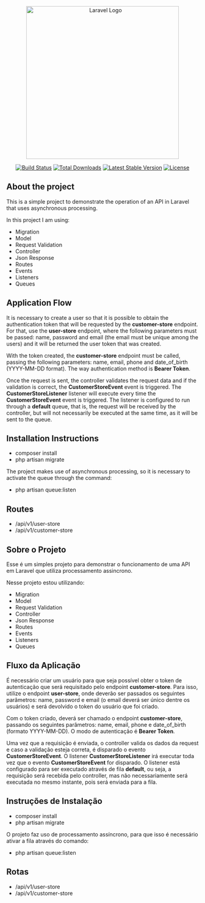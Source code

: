 <p align="center"><a href="https://laravel.com" target="_blank"><img src="https://raw.githubusercontent.com/laravel/art/master/logo-lockup/5%20SVG/2%20CMYK/1%20Full%20Color/laravel-logolockup-cmyk-red.svg" width="400" alt="Laravel Logo"></a></p>

<p align="center">
<a href="https://github.com/laravel/framework/actions"><img src="https://github.com/laravel/framework/workflows/tests/badge.svg" alt="Build Status"></a>
<a href="https://packagist.org/packages/laravel/framework"><img src="https://img.shields.io/packagist/dt/laravel/framework" alt="Total Downloads"></a>
<a href="https://packagist.org/packages/laravel/framework"><img src="https://img.shields.io/packagist/v/laravel/framework" alt="Latest Stable Version"></a>
<a href="https://packagist.org/packages/laravel/framework"><img src="https://img.shields.io/packagist/l/laravel/framework" alt="License"></a>
</p>

## About the project

This is a simple project to demonstrate the operation of an API in Laravel that uses asynchronous processing.

In this project I am using:

- Migration
- Model
- Request Validation
- Controller
- Json Response
- Routes
- Events
- Listeners
- Queues

## Application Flow

It is necessary to create a user so that it is possible to obtain the authentication token that will be requested by the **customer-store** endpoint. For that,
use the **user-store** endpoint, where the following parameters must be passed: name, password and email (the email must be unique among the users) and it will be
returned the user token that was created.

With the token created, the **customer-store** endpoint must be called, passing the following parameters: name, email, phone and date_of_birth (YYYY-MM-DD format). The way
authentication method is **Bearer Token**.

Once the request is sent, the controller validates the request data and if the validation is correct, the **CustomerStoreEvent** event is triggered.
The **CustomerStoreListener** listener will execute every time the **CustomerStoreEvent** event is triggered. The listener is configured to run
through a **default** queue, that is, the request will be received by the controller, but will not necessarily be executed at the same time, as it will be sent
to the queue.

## Installation Instructions

- composer install
- php artisan migrate

The project makes use of asynchronous processing, so it is necessary to activate the queue through the command:

- php artisan queue:listen

## Routes

- /api/v1/user-store
- /api/v1/customer-store

## Sobre o Projeto

Esse é um simples projeto para demonstrar o funcionamento de uma API em Laravel que utiliza processamento assincrono.

Nesse projeto estou utilizando:

- Migration
- Model
- Request Validation
- Controller
- Json Response
- Routes
- Events
- Listeners
- Queues

## Fluxo da Aplicação

É necessário criar um usuário para que seja possível obter o token de autenticação que será requisitado pelo endpoint **customer-store**. Para isso,
utilize o endpoint **user-store**, onde deverão ser passados os seguintes parâmetros: name, password e email (o email deverá ser único dentre os usuários) e será
devolvido o token do usuário que foi criado.

Com o token criado, deverá ser chamado o endpoint **customer-store**, passando os seguintes parâmetros: name, email, phone e date_of_birth (formato YYYY-MM-DD). O modo
de autenticação é **Bearer Token**.

Uma vez que a requisição é enviada, o controller valida os dados da request e caso a validação esteja correta, é disparado o evento **CustomerStoreEvent**. 
O listener **CustomerStoreListener** irá executar toda vez que o evento **CustomerStoreEvent** for disparado. O listener está configurado para ser executado
através de fila **default**, ou seja, a requisição será recebida pelo controller, mas não necessariamente será executada no mesmo instante, pois será enviada 
para a fila.

## Instruções de Instalação

- composer install
- php artisan migrate

O projeto faz uso de processamento assíncrono, para que isso é necessário ativar a fila através do comando:

- php artisan queue:listen

## Rotas

- /api/v1/user-store
- /api/v1/customer-store


